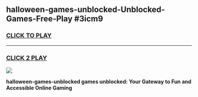 
## halloween-games-unblocked-Unblocked-Games-Free-Play #3icm9
<h3>
<a href="https://us.freeplayer.one?title=halloween-games-unblocked&ref=9M">CLICK TO PLAY</a></h3>
<hr>

<h3>
<a href="https://us.freeplayer.one?title=halloween-games-unblocked&ref=9M">CLICK 2 PLAY</a>
  
</h3>

<a href="https://us.freeplayer.one?title=halloween-games-unblocked&ref=9M"><img src="https://clearcache.store/games.png"></a>


**halloween-games-unblocked games unblocked: Your Gateway to Fun and Accessible Online Gaming**
